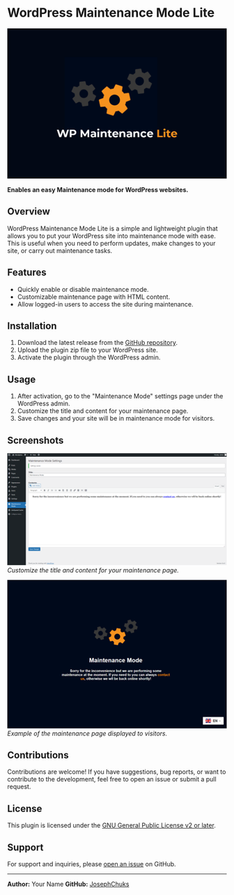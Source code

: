 # WordPress Maintenance Mode Lite

![WordPress Maintenance Mode Lite](screenshots/plugin-image.png)

**Enables an easy Maintenance mode for WordPress websites.**

## Overview

WordPress Maintenance Mode Lite is a simple and lightweight plugin that allows you to put your WordPress site into
maintenance mode with ease. This is useful when you need to perform updates, make changes to your site, or carry out
maintenance tasks.

## Features

- Quickly enable or disable maintenance mode.
- Customizable maintenance page with HTML content.
- Allow logged-in users to access the site during maintenance.

## Installation

1. Download the latest release from the [GitHub repository](https://github.com/JosephChuks/wp-maintenance-lite/releases).
2. Upload the plugin zip file to your WordPress site.
3. Activate the plugin through the WordPress admin.

## Usage

1. After activation, go to the "Maintenance Mode" settings page under the WordPress admin.
2. Customize the title and content for your maintenance page.
3. Save changes and your site will be in maintenance mode for visitors.

## Screenshots

![Maintenance Mode Settings](screenshots/screenshot-1.png)
*Customize the title and content for your maintenance page.*

![Maintenance Mode Page](screenshots/screenshot-2.png)
*Example of the maintenance page displayed to visitors.*

## Contributions

Contributions are welcome! If you have suggestions, bug reports, or want to contribute to the development, feel free to
open an issue or submit a pull request.

## License

This plugin is licensed under the [GNU General Public License v2 or later](LICENSE.md).

## Support

For support and inquiries, please [open an issue](https://github.com/JosephChuks/wp-maintenance-lite/issues) on
GitHub.

---

**Author:** Your Name
**GitHub:** [JosephChuks](https://github.com/JosephChuks)
